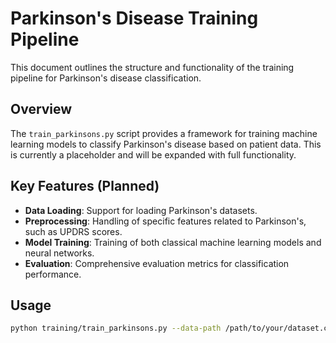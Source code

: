 # Parkinson's Disease Training Pipeline

This document outlines the structure and functionality of the training pipeline for Parkinson's disease classification.

## Overview

The `train_parkinsons.py` script provides a framework for training machine learning models to classify Parkinson's disease based on patient data. This is currently a placeholder and will be expanded with full functionality.

## Key Features (Planned)

- **Data Loading**: Support for loading Parkinson's datasets.
- **Preprocessing**: Handling of specific features related to Parkinson's, such as UPDRS scores.
- **Model Training**: Training of both classical machine learning models and neural networks.
- **Evaluation**: Comprehensive evaluation metrics for classification performance.

## Usage

```bash
python training/train_parkinsons.py --data-path /path/to/your/dataset.csv --epochs 50
```
